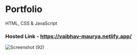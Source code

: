 # Portfolio
HTML, CSS &amp; JavaScript


### Hosted Link - https://vaibhav-maurya.netlify.app/
![Screenshot (92)](https://user-images.githubusercontent.com/90946899/225835957-33641db2-68c0-4bed-92f9-9e6e345350c8.png)
